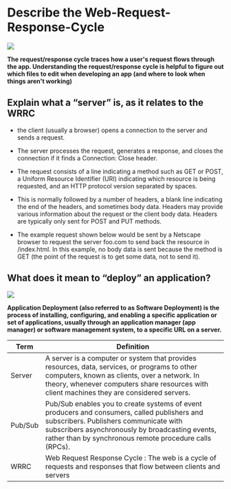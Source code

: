 # Describe the Web-Request-Response-Cycle

![](https://miro.medium.com/max/573/1*bx2bWzqeKCBndthiLGMK5g.png)

**The request/response cycle traces how a user's request flows through the app. Understanding the request/response cycle is helpful to figure out which files to edit when developing an app (and where to look when things aren't working)**

## Explain what a “server” is, as it relates to the WRRC
- the client (usually a browser) opens a connection to the server and sends a request.

- The server processes the request, generates a response, and closes the connection if it finds a Connection: Close header.

- The request consists of a line indicating a method such as GET or POST, a Uniform Resource Identifier (URI) indicating which resource is being requested, and an HTTP protocol version separated by spaces.

- This is normally followed by a number of headers, a blank line indicating the end of the headers, and sometimes body data. Headers may provide various information about the request or the client body data. Headers are typically only sent for POST and PUT methods.

- The example request shown below would be sent by a Netscape browser to request the server foo.com to send back the resource in /index.html. In this example, no body data is sent because the method is GET (the point of the request is to get some data, not to send it).

## What does it mean to “deploy” an application?
![](https://www.red-gate.com/simple-talk/wp-content/uploads/2019/07/word-image-45.png)

**Application Deployment (also referred to as Software Deployment) is the process of installing, configuring, and enabling a specific application or set of applications, usually through an application manager (app manager) or software management system, to a specific URL on a server.**

| Term       |       Definition             |
| -----------|------------------------------|
|Server|A server is a computer or system that provides resources, data, services, or programs to other computers, known as clients, over a network. In theory, whenever computers share resources with client machines they are considered servers.|
|Pub/Sub|Pub/Sub enables you to create systems of event producers and consumers, called publishers and subscribers. Publishers communicate with subscribers asynchronously by broadcasting events, rather than by synchronous remote procedure calls (RPCs).|
|WRRC|Web Request Response Cycle : The web is a cycle of requests and responses that flow between clients and servers |